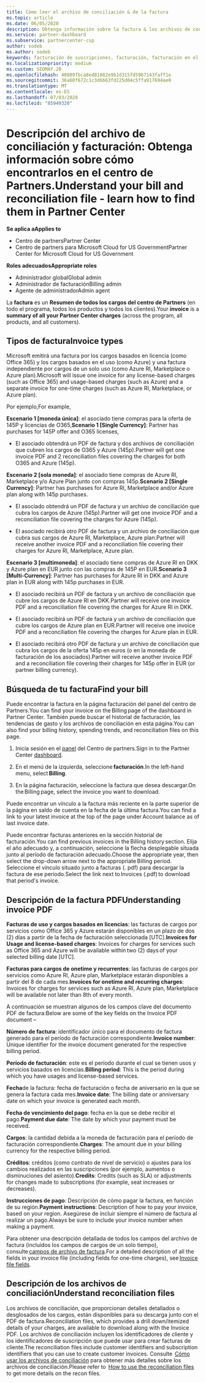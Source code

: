 ```yaml
---
title: Cómo leer el archivo de conciliación & de la factura
ms.topic: article
ms.date: 06/05/2020
description: Obtenga información sobre la factura & los archivos de conciliación. La factura muestra los cargos del centro de Partners en el programa, los productos y los clientes durante ese período mensual.
ms.service: partner-dashboard
ms.subservice: partnercenter-csp
author: sodeb
ms.author: sodeb
keywords: facturación de suscripciones, facturación, facturación en el centro de Partners, facturación del centro de Partners, leer mi factura, factura, factura del centro de Partners, factura de CSP, ¿Dónde está mi factura?
ms.localizationpriority: medium
ms.custom: SEOMAY.20
ms.openlocfilehash: 40809fbca8ed81882e9b1d315fd5967143faff1e
ms.sourcegitcommit: 36a60f672c1c3d6b63fd225d04c5ffa917694ae0
ms.translationtype: MT
ms.contentlocale: es-ES
ms.lasthandoff: 07/03/2020
ms.locfileid: "85949320"
---
```

# <a name="understand-your-bill-and-reconciliation-file---learn-how-to-find-them-in-partner-center"></a><span data-ttu-id="f6adb-105">Descripción del archivo de conciliación y facturación: Obtenga información sobre cómo encontrarlos en el centro de Partners.</span><span class="sxs-lookup"><span data-stu-id="f6adb-105">Understand your bill and reconciliation file - learn how to find them in Partner Center</span></span>

<span data-ttu-id="f6adb-106">**Se aplica a**</span><span class="sxs-lookup"><span data-stu-id="f6adb-106">**Applies to**</span></span>

- <span data-ttu-id="f6adb-107">Centro de partners</span><span class="sxs-lookup"><span data-stu-id="f6adb-107">Partner Center</span></span>
- <span data-ttu-id="f6adb-108">Centro de partners para Microsoft Cloud for US Government</span><span class="sxs-lookup"><span data-stu-id="f6adb-108">Partner Center for Microsoft Cloud for US Government</span></span>

<span data-ttu-id="f6adb-109">**Roles adecuados**</span><span class="sxs-lookup"><span data-stu-id="f6adb-109">**Appropriate roles**</span></span>

- <span data-ttu-id="f6adb-110">Administrador global</span><span class="sxs-lookup"><span data-stu-id="f6adb-110">Global admin</span></span>
- <span data-ttu-id="f6adb-111">Administrador de facturación</span><span class="sxs-lookup"><span data-stu-id="f6adb-111">Billing admin</span></span>
- <span data-ttu-id="f6adb-112">Agente de administrador</span><span class="sxs-lookup"><span data-stu-id="f6adb-112">Admin agent</span></span>


<span data-ttu-id="f6adb-113">La **factura** es un **Resumen de todos los cargos del centro de Partners** (en todo el programa, todos los productos y todos los clientes).</span><span class="sxs-lookup"><span data-stu-id="f6adb-113">Your **invoice** is a **summary of all your Partner Center charges** (across the program, all products, and all customers).</span></span> 

## <a name="invoice-types"></a><span data-ttu-id="f6adb-114">Tipos de factura</span><span class="sxs-lookup"><span data-stu-id="f6adb-114">Invoice types</span></span>

<span data-ttu-id="f6adb-115">Microsoft emitirá una factura por los cargos basados en licencia (como Office 365) y los cargos basados en el uso (como Azure) y una factura independiente por cargos de un solo uso (como Azure RI, Marketplace o Azure plan).</span><span class="sxs-lookup"><span data-stu-id="f6adb-115">Microsoft will issue one invoice for any license-based charges (such as Office 365) and usage-based charges (such as Azure) and a separate invoice for one-time charges (such as Azure RI, Marketplace, or Azure plan).</span></span>

<span data-ttu-id="f6adb-116">Por ejemplo,</span><span class="sxs-lookup"><span data-stu-id="f6adb-116">For example,</span></span>  

<span data-ttu-id="f6adb-117">**Escenario 1 [moneda única]**: el asociado tiene compras para la oferta de 145P y licencias de O365,</span><span class="sxs-lookup"><span data-stu-id="f6adb-117">**Scenario 1 [Single Currency]**: Partner has purchases for 145P offer and O365 licenses,</span></span>  

- <span data-ttu-id="f6adb-118">El asociado obtendrá un PDF de factura y dos archivos de conciliación que cubren los cargos de O365 y Azure (145p).</span><span class="sxs-lookup"><span data-stu-id="f6adb-118">Partner will get one invoice PDF and 2 reconciliation files covering the charges for both O365 and Azure (145p).</span></span>  

<span data-ttu-id="f6adb-119">**Escenario 2 [sola moneda]**: el asociado tiene compras de Azure RI, Marketplace y/o Azure Plan junto con compras 145p.</span><span class="sxs-lookup"><span data-stu-id="f6adb-119">**Scenario 2 [Single Currency]**: Partner has purchases for Azure RI, Marketplace and/or Azure plan along with 145p purchases.</span></span>

- <span data-ttu-id="f6adb-120">El asociado obtendrá un PDF de factura y un archivo de conciliación que cubra los cargos de Azure (145p).</span><span class="sxs-lookup"><span data-stu-id="f6adb-120">Partner will get one invoice PDF and a reconciliation file covering the charges for Azure (145p).</span></span> 

- <span data-ttu-id="f6adb-121">El asociado recibirá otro PDF de factura y un archivo de conciliación que cubra sus cargos de Azure RI, Marketplace, Azure plan.</span><span class="sxs-lookup"><span data-stu-id="f6adb-121">Partner will receive another invoice PDF and a reconciliation file covering their charges for Azure RI, Marketplace, Azure plan.</span></span> 

<span data-ttu-id="f6adb-122">**Escenario 3 [multimoneda]**: el asociado tiene compras de Azure RI en DKK y Azure plan en EUR junto con las compras de 145P en EUR.</span><span class="sxs-lookup"><span data-stu-id="f6adb-122">**Scenario 3 [Multi-Currency]**: Partner has purchases for Azure RI in DKK and Azure plan in EUR along with 145p purchases in EUR.</span></span>

- <span data-ttu-id="f6adb-123">El asociado recibirá un PDF de factura y un archivo de conciliación que cubre los cargos de Azure RI en DKK.</span><span class="sxs-lookup"><span data-stu-id="f6adb-123">Partner will receive one invoice PDF and a reconciliation file covering the charges for Azure RI in DKK.</span></span> 

- <span data-ttu-id="f6adb-124">El asociado recibirá un PDF de factura y un archivo de conciliación que cubre los cargos de Azure plan en EUR.</span><span class="sxs-lookup"><span data-stu-id="f6adb-124">Partner will receive one invoice PDF and a reconciliation file covering the charges for Azure plan in EUR.</span></span> 

- <span data-ttu-id="f6adb-125">El asociado recibirá otro PDF de factura y un archivo de conciliación que cubra los cargos de la oferta 145p en euros (o en la moneda de facturación de los asociados).</span><span class="sxs-lookup"><span data-stu-id="f6adb-125">Partner will receive another invoice PDF and a reconciliation file covering their charges for 145p offer in EUR (or partner billing currency).</span></span> 

## <a name="find-your-bill"></a><span data-ttu-id="f6adb-126">Búsqueda de tu factura</span><span class="sxs-lookup"><span data-stu-id="f6adb-126">Find your bill</span></span> 

<span data-ttu-id="f6adb-127">Puede encontrar la factura en la página facturación del panel del centro de Partners.</span><span class="sxs-lookup"><span data-stu-id="f6adb-127">You can find your invoice on the Billing page of the dashboard in Partner Center.</span></span> <span data-ttu-id="f6adb-128">También puede buscar el historial de facturación, las tendencias de gasto y los archivos de conciliación en esta página.</span><span class="sxs-lookup"><span data-stu-id="f6adb-128">You can also find your billing history, spending trends, and reconciliation files on this page.</span></span> 

1. <span data-ttu-id="f6adb-129">Inicia sesión en el [panel](https://partner.microsoft.com/dashboard/home) del Centro de partners.</span><span class="sxs-lookup"><span data-stu-id="f6adb-129">Sign in to the Partner Center [dashboard](https://partner.microsoft.com/dashboard/home).</span></span> 

2. <span data-ttu-id="f6adb-130">En el menú de la izquierda, seleccione **facturación**.</span><span class="sxs-lookup"><span data-stu-id="f6adb-130">In the left-hand menu, select **Billing**.</span></span> 

3. <span data-ttu-id="f6adb-131">En la página facturación, seleccione la factura que desea descargar.</span><span class="sxs-lookup"><span data-stu-id="f6adb-131">On the Billing page, select the invoice you want to download.</span></span> 

<span data-ttu-id="f6adb-132">Puede encontrar un vínculo a la factura más reciente en la parte superior de la página en saldo de cuenta en la fecha de la última factura.</span><span class="sxs-lookup"><span data-stu-id="f6adb-132">You can find a link to your latest invoice at the top of the page under Account balance as of last invoice date.</span></span> 

<span data-ttu-id="f6adb-133">Puede encontrar facturas anteriores en la sección historial de facturación.</span><span class="sxs-lookup"><span data-stu-id="f6adb-133">You can find previous invoices in the Billing history section.</span></span> <span data-ttu-id="f6adb-134">Elija el año adecuado y, a continuación, seleccione la flecha desplegable situada junto al período de facturación adecuado.</span><span class="sxs-lookup"><span data-stu-id="f6adb-134">Choose the appropriate year, then select the drop-down arrow next to the appropriate Billing period.</span></span> <span data-ttu-id="f6adb-135">Seleccione el vínculo situado junto a facturas (. pdf) para descargar la factura de ese período.</span><span class="sxs-lookup"><span data-stu-id="f6adb-135">Select the link next to Invoices (.pdf) to download that period's invoice.</span></span> 

## <a name="understanding-invoice-pdf"></a><span data-ttu-id="f6adb-136">Descripción de la factura PDF</span><span class="sxs-lookup"><span data-stu-id="f6adb-136">Understanding invoice PDF</span></span> 

<span data-ttu-id="f6adb-137">**Facturas de uso y cargos basados en licencias**: las facturas de cargos por servicios como Office 365 y Azure estarán disponibles en un plazo de dos (2) días a partir de la fecha de facturación seleccionada [UTC].</span><span class="sxs-lookup"><span data-stu-id="f6adb-137">**Invoices for Usage and license-based charges**: Invoices for charges for services such as Office 365 and Azure will be available within two (2) days of your selected billing date [UTC].</span></span>  

<span data-ttu-id="f6adb-138">**Facturas para cargos de onetime y recurrentes**: las facturas de cargos por servicios como Azure RI, Azure plan, Marketplace estarán disponibles a partir del 8 de cada mes.</span><span class="sxs-lookup"><span data-stu-id="f6adb-138">**Invoices for onetime and recurring charges**: Invoices for charges for services such as Azure RI, Azure plan, Marketplace will be available not later than 8th of every month.</span></span>  

<span data-ttu-id="f6adb-139">A continuación se muestran algunos de los campos clave del documento PDF de factura:</span><span class="sxs-lookup"><span data-stu-id="f6adb-139">Below are some of the key fields on the Invoice PDF document –</span></span>

<span data-ttu-id="f6adb-140">**Número de factura**: identificador único para el documento de factura generado para el período de facturación correspondiente.</span><span class="sxs-lookup"><span data-stu-id="f6adb-140">**Invoice number**: Unique identifier for the invoice document generated for the respective billing period.</span></span> 

<span data-ttu-id="f6adb-141">**Período de facturación**: este es el período durante el cual se tienen usos y servicios basados en licencias.</span><span class="sxs-lookup"><span data-stu-id="f6adb-141">**Billing period**: This is the period during which you have usages and license-based services.</span></span> 

<span data-ttu-id="f6adb-142">**Fecha**de la factura: fecha de facturación o fecha de aniversario en la que se genera la factura cada mes.</span><span class="sxs-lookup"><span data-stu-id="f6adb-142">**Invoice date**: The billing date or anniversary date on which your invoice is generated each month.</span></span> 

<span data-ttu-id="f6adb-143">**Fecha de vencimiento del pago**: fecha en la que se debe recibir el pago.</span><span class="sxs-lookup"><span data-stu-id="f6adb-143">**Payment due date**: The date by which your payment must be received.</span></span> 

<span data-ttu-id="f6adb-144">**Cargos**: la cantidad debida a la moneda de facturación para el período de facturación correspondiente.</span><span class="sxs-lookup"><span data-stu-id="f6adb-144">**Charges**: The amount due in your billing currency for the respective billing period.</span></span> 

<span data-ttu-id="f6adb-145">**Créditos**: créditos (como contrato de nivel de servicio) o ajustes para los cambios realizados en las suscripciones (por ejemplo, aumentos o disminuciones del asiento).</span><span class="sxs-lookup"><span data-stu-id="f6adb-145">**Credits**: Credits (such as SLA) or adjustments for changes made to subscriptions (for example, seat increases or decreases).</span></span> 

<span data-ttu-id="f6adb-146">**Instrucciones de pago**: Descripción de cómo pagar la factura, en función de su región.</span><span class="sxs-lookup"><span data-stu-id="f6adb-146">**Payment instructions**: Description of how to pay your invoice, based on your region.</span></span> <span data-ttu-id="f6adb-147">Asegúrese de incluir siempre el número de factura al realizar un pago.</span><span class="sxs-lookup"><span data-stu-id="f6adb-147">Always be sure to include your invoice number when making a payment.</span></span> 

<span data-ttu-id="f6adb-148">Para obtener una descripción detallada de todos los campos del archivo de factura (incluidos los campos de cargos de un solo tiempo), consulte [campos de archivo de factura](invoice-file.md).</span><span class="sxs-lookup"><span data-stu-id="f6adb-148">For a detailed description of all the fields in your invoice file (including fields for one-time charges), see [Invoice file fields](invoice-file.md).</span></span> 

## <a name="understand-reconciliation-files"></a><span data-ttu-id="f6adb-149">Descripción de los archivos de conciliación</span><span class="sxs-lookup"><span data-stu-id="f6adb-149">Understand reconciliation files</span></span>

 <span data-ttu-id="f6adb-150">Los archivos de conciliación, que proporcionan detalles detallados o desglosados de los cargos, están disponibles para su descarga junto con el PDF de factura.</span><span class="sxs-lookup"><span data-stu-id="f6adb-150">Reconciliation files, which provides a drill down/itemized details of your charges, are available to download along with the Invoice PDF.</span></span> <span data-ttu-id="f6adb-151">Los archivos de conciliación incluyen los identificadores de cliente y los identificadores de suscripción que puede usar para crear facturas de cliente.</span><span class="sxs-lookup"><span data-stu-id="f6adb-151">The reconciliation files include customer identifiers and subscription identifiers that you can use to create customer invoices.</span></span> <span data-ttu-id="f6adb-152">Consulte  [Cómo usar los archivos de conciliación](use-the-reconciliation-files.md) para obtener más detalles sobre los archivos de conciliación.</span><span class="sxs-lookup"><span data-stu-id="f6adb-152">Please refer to  [How to use the reconciliation files](use-the-reconciliation-files.md) to get more details on the recon files.</span></span> 

